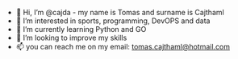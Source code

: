 - 👋 Hi, I’m @cajda - my name is Tomas and surname is Cajthaml
- 👀 I’m interested in sports, programming, DevOPS and data
- 🌱 I’m currently learning Python and GO
- 💞️ I’m looking to improve my skills
- 📫 you can reach me on my email: tomas.cajthaml@hotmail.com

<!---
cajda/cajda is a ✨ special ✨ repository because its `README.md` (this file) appears on your GitHub profile.
You can click the Preview link to take a look at your changes.
--->
